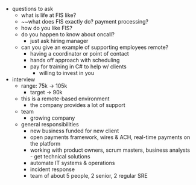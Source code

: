 - questions to ask
	- what is life at FIS like?
	- ~~what does FIS exactly do? payment processing?
	- how do you like FIS?
	- do you happen to know about oncall?
		- just ask hiring manager
	- can you give an example of supporting employees remote?
		- having a coordinator or point of contact
		- hands off approach with scheduling
		- pay for training in C# to help w/ clients
			- willing to invest in you
- interview
	- range: 75k -> 105k
		- target -> 90k
	- this is a remote-based environment
		- the company provides a lot of support 
	- team
		- growing company
	- general responsibilities
		- new business funded for new client
		- open payments framework, wires & ACH, real-time payments on the platform
		- working with product owners, scrum masters, business analysts - get technical solutions
		- automate IT systems & operations
		- incident response 
		- team of about 5 people, 2 senior, 2 regular SRE